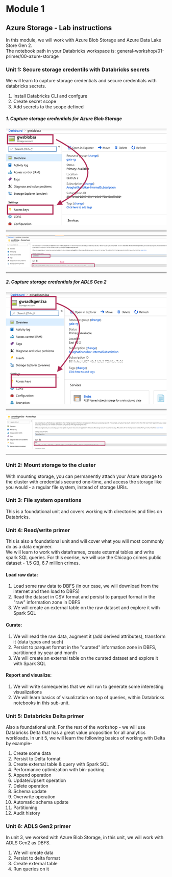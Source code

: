 # Module 1
## Azure Storage - Lab instructions
In this module, we will work with Azure Blob Storage and Azure Data Lake Store Gen 2.<br>
The notebook path in your Databricks workspace is: general-workshop/01-primer/00-azure-storage<br>

### Unit 1: Secure storage credentils with Databricks secrets
We will learn to capture storage credentials and secure credentials with databricks secrets.
1.  Install Databricks CLI and confgure
2.  Create secret scope
3.  Add secrets to the scope defined

##### 1.  Capture storage credentials for Azure Blob Storage
![1-storage-1](../../../images/1-storage/blob/1.png)
<br>
<hr>

![1-storage-2](../../../images/1-storage/blob/2.png)
<br>
<hr>

##### 2.  Capture storage credentials for ADLS Gen 2
![2-storage-1](../../../images/1-storage/adlsgen2/1.png)
<br>
<hr>

![2-storage-2](../../../images/1-storage/adlsgen2/2.png)
<br>
<hr>


### Unit 2: Mount storage to the cluster
With mounting storage, you can permanently attach your Azure storage to the cluster with credentials secured one-time, and access the storage like you would - a regular file system, instead of storage URIs.

### Unit 3: File system operations
This is a foundational unit and covers working with directories and files on Databricks.

### Unit 4: Read/write primer
This is also a foundational unit and will cover what you will most commonly do as a data engineer.  <br>
We will learn to  work with dataframes, create external tables and write spark SQL queries.  For this exerise, we will use the Chicago crimes public dataset - 1.5 GB, 6.7 million crimes.<br>

#### Load raw data:<br>
1.  Load some raw data to DBFS (in our case, we will download from the internet and then load to DBFS)
2.  Read the dataset in CSV format and persist to parquet format in the "raw" information zone in DBFS
3.  We will create an external table on the raw dataset and explore it with Spark SQL

#### Curate:<br>
1.  We will read the raw data, augment it (add derived attributes), transform it (data types and such)
2.  Persist to parquet format in the "curated" information zone in DBFS, partitioned by year and month 
3.  We will create an external table on the curated dataset and explore it with Spark SQL

#### Report and visualize:<br>
1.  We will write somequeries that we will run to generate some interesting visualizations
2.  We will learn basics of visualization on top of queries, within Databricks notebooks in this sub-unit.

### Unit 5: Databricks Delta primer
Also a foundational unit. For the rest of the workshop - we will use Databricks Delta that has a great value proposition for all analytics workloads.  In unit 5, we will learn the following basics of working with Delta by example-

1.  Create some data
2.  Persist to Delta format
3.  Create external table & query with Spark SQL
4.  Performance optimization with bin-packing
5.  Append operation
6.  Update/Upsert operation
7.  Delete operation
8.  Schema update
9.  Overwrite operation
10. Automatic schema update
11. Partitioning
12. Audit history


### Unit 6: ADLS Gen2 primer
In unit 3, we worked with Azure Blob Storage, in this unit, we will work with ADLS Gen2 as DBFS.
1.  We will create data
2.  Persist to delta format
3.  Create external table
4.  Run queries on it
<br>
